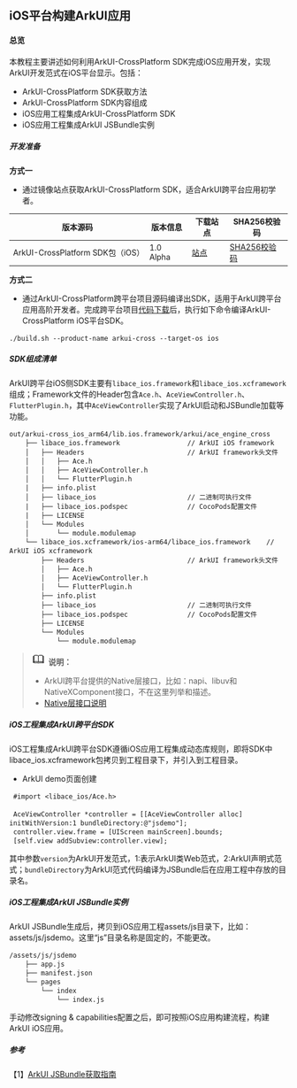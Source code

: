 ## iOS平台构建ArkUI应用

#### 总览

本教程主要讲述如何利用ArkUI-CrossPlatform SDK完成iOS应用开发，实现ArkUI开发范式在iOS平台显示。包括：

* ArkUI-CrossPlatform SDK获取方法
* ArkUI-CrossPlatform SDK内容组成
* iOS应用工程集成ArkUI-CrossPlatform SDK
* iOS应用工程集成ArkUI JSBundle实例

##### 开发准备

**方式一**

* 通过镜像站点获取ArkUI-CrossPlatform SDK，适合ArkUI跨平台应用初学者。

| 版本源码                             | **版本信息** | **下载站点** | **SHA256校验码** |
| ------------------------------------ | ------------ | ------------ | ---------------- |
| ArkUI-CrossPlatform SDK包（iOS） | 1.0 Alpha    | [站点]()     | [SHA256校验码]() |

**方式二**

* 通过ArkUI-CrossPlatform跨平台项目源码编译出SDK，适用于ArkUI跨平台应用高阶开发者。完成跨平台项目[代码下载](https://gitee.com/arkui-crossplatform/doc/blob/master/application-dev/quick-start/README.md)后，执行如下命令编译ArkUI-CrossPlatform iOS平台SDK。

```
./build.sh --product-name arkui-cross --target-os ios
```

##### SDK组成清单

ArkUI跨平台iOS侧SDK主要有`libace_ios.framework`和`libace_ios.xcframework`组成；Framework文件的Header包含`Ace.h`、`AceViewController.h`、`FlutterPlugin.h`，其中`AceViewController`实现了ArkUI启动和JSBundle加载等功能。

```
out/arkui-cross_ios_arm64/lib.ios.framework/arkui/ace_engine_cross
    ├── libace_ios.framework                 // ArkUI iOS framework
    │   ├── Headers                          // ArkUI framework头文件
    │   │   ├── Ace.h                          
    │   │   ├── AceViewController.h   
    │   │   └── FlutterPlugin.h        
    |   ├── info.plist
    │   ├── libace_ios                       // 二进制可执行文件
    |   ├── libace_ios.podspec               // CocoPods配置文件
    |   ├── LICENSE
    │   └── Modules
    │       └── module.modulemap            
    └── libace_ios.xcframework/ios-arm64/libace_ios.framework    // ArkUI iOS xcframework           
        ├── Headers                          // ArkUI framework头文件
        │   ├── Ace.h            
        │   ├── AceViewController.h      
        │   └── FlutterPlugin.h            
        ├── info.plist
        ├── libace_ios                       // 二进制可执行文件
        ├── libace_ios.podspec               // CocoPods配置文件
        ├── LICENSE
        └── Modules
            └── module.modulemap  
```

>![](../public_sys-resources/icon-note.gif) **说明：**
>
>-   ArkUI跨平台提供的Native层接口，比如：napi、libuv和NativeXComponent接口，不在这里列举和描述。
>-   [Native层接口说明](https://gitee.com/arkui-crossplatform/doc/blob/master/application-dev/reference/README.md)

##### iOS工程集成ArkUI跨平台SDK

iOS工程集成ArkUI跨平台SDK遵循iOS应用工程集成动态库规则，即将SDK中libace_ios.xcframework包拷贝到工程目录下，并引入到工程目录。

* ArkUI demo页面创建

```
 #import <libace_ios/Ace.h>

 AceViewController *controller = [[AceViewController alloc] initWithVersion:1 bundleDirectory:@"jsdemo"];
 controller.view.frame = [UIScreen mainScreen].bounds;
 [self.view addSubview:controller.view];

```

其中参数`version`为ArkUI开发范式，1:表示ArkUI类Web范式，2:ArkUI声明式范式；`bundleDirectory`为ArkUI范式代码编译为JSBundle后在应用工程中存放的目录名。

##### iOS工程集成ArkUI JSBundle实例

ArkUI JSBundle生成后，拷贝到iOS应用工程assets/js目录下，比如：assets/js/jsdemo。这里“js”目录名称是固定的，不能更改。

```
/assets/js/jsdemo
    ├── app.js
    ├── manifest.json
    └── pages
        └── index
            └── index.js
```

手动修改signing & capabilities配置之后，即可按照iOS应用构建流程，构建ArkUI iOS应用。


##### 参考

【1】[ArkUI JSBundle获取指南]()

